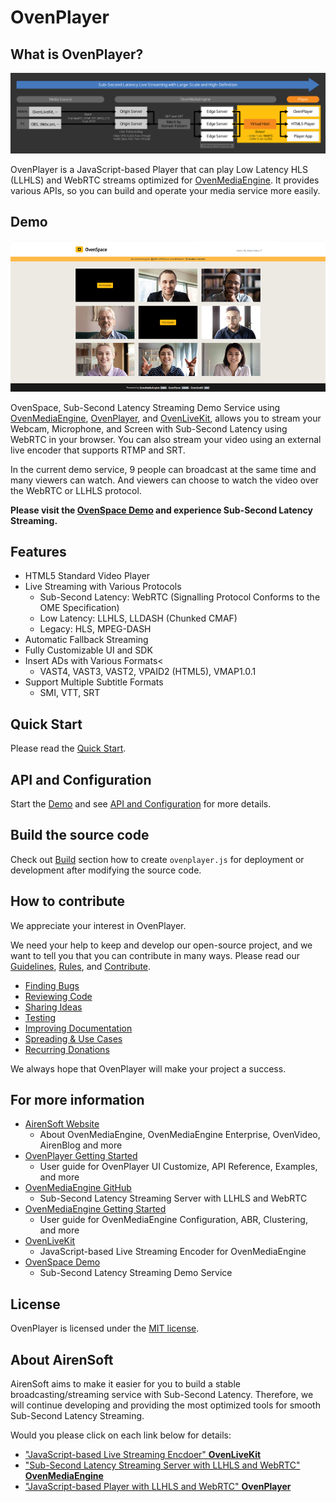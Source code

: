 # OvenPlayer

## What is OvenPlayer?
<img src="demo/assets/images/OP_LLHLS_220610.svg" style="max-width: 100%; height: auto;">

OvenPlayer is a JavaScript-based Player that can play Low Latency HLS (LLHLS) and WebRTC streams optimized for [OvenMediaEngine](https://github.com/AirenSoft/OvenMediaEngine). It provides various APIs, so you can build and operate your media service more easily.

## Demo
<img src="demo/assets/images/05_OvenSpace_230214.png" style="max-width: 100%; height: auto;">

OvenSpace, Sub-Second Latency Streaming Demo Service using [OvenMediaEngine](https://github.com/AirenSoft/OvenMediaEngine), [OvenPlayer](https://github.com/AirenSoft/OvenPlayer), and [OvenLiveKit](https://github.com/AirenSoft/OvenLiveKit-Web), allows you to stream your Webcam, Microphone, and Screen with Sub-Second Latency using WebRTC in your browser. You can also stream your video using an external live encoder that supports RTMP and SRT. 

In the current demo service, 9 people can broadcast at the same time and many viewers can watch. And viewers can choose to watch the video over the WebRTC or LLHLS protocol.

**Please visit the [OvenSpace Demo](https://space.ovenplayer.com/) and experience Sub-Second Latency Streaming.**

## Features
* HTML5 Standard Video Player
* Live Streaming with Various Protocols
    * Sub-Second Latency: WebRTC (Signalling Protocol Conforms to the OME Specification)
    * Low Latency: LLHLS, LLDASH (Chunked CMAF)
    * Legacy: HLS, MPEG-DASH
* Automatic Fallback Streaming
* Fully Customizable UI and SDK
* Insert ADs with Various Formats<
    * VAST4, VAST3, VAST2, VPAID2 (HTML5), VMAP1.0.1
* Support Multiple Subtitle Formats
    * SMI, VTT, SRT

## Quick Start
Please read the [Quick Start](https://airensoft.gitbook.io/ovenplayer/#quick-start).

## API and Configuration
Start the [Demo](https://demo.ovenplayer.com) and see [API and Configuration](https://airensoft.gitbook.io/ovenplayer/initialization) for more details.

## Build the source code
Check out [Build](https://airensoft.gitbook.io/ovenplayer/builds) section how to create `ovenplayer.js` for deployment or development after modifying the source code.

## How to contribute
We appreciate your interest in OvenPlayer.

We need your help to keep and develop our open-source project, and we want to tell you that you can contribute in many ways. Please read our [Guidelines](CONTRIBUTING.md), [Rules](CODE_OF_CONDUCT.md), and [Contribute](https://www.ovenmediaengine.com/contribute).

- [Finding Bugs](https://github.com/AirenSoft/OvenPlayer/blob/master/CONTRIBUTING.md#finding-bugs)
- [Reviewing Code](https://github.com/AirenSoft/OvenPlayer/blob/master/CONTRIBUTING.md#reviewing-code)
- [Sharing Ideas](https://github.com/AirenSoft/OvenPlayer/blob/master/CONTRIBUTING.md#sharing-ideas)
- [Testing](https://github.com/AirenSoft/OvenPlayer/blob/master/CONTRIBUTING.md#testing)
- [Improving Documentation](https://github.com/AirenSoft/OvenPlayer/blob/master/CONTRIBUTING.md#improving-documentation)
- [Spreading & Use Cases](https://github.com/AirenSoft/OvenPlayer/blob/master/CONTRIBUTING.md#spreading--use-cases)
- [Recurring Donations](https://github.com/AirenSoft/OvenPlayer/blob/master/CONTRIBUTING.md#recurring-donations)

We always hope that OvenPlayer will make your project a success.

## For more information
* [AirenSoft Website](https://airensoft.com) 
  * About OvenMediaEngine, OvenMediaEngine Enterprise, OvenVideo, AirenBlog and more
* [OvenPlayer Getting Started](https://airensoft.gitbook.io/ovenplayer)
  * User guide for OvenPlayer UI Customize, API Reference, Examples, and more
* [OvenMediaEngine GitHub](https://github.com/AirenSoft/OvenMediaEngine)
  * Sub-Second Latency Streaming Server with LLHLS and WebRTC
* [OvenMediaEngine Getting Started](https://airensoft.gitbook.io/ovenmediaengine/)
  * User guide for OvenMediaEngine Configuration, ABR, Clustering, and more
* [OvenLiveKit](https://github.com/AirenSoft/OvenLiveKit-Web)
  * JavaScript-based Live Streaming Encoder for OvenMediaEngine
* [OvenSpace Demo](https://space.ovenplayer.com/)
  * Sub-Second Latency Streaming Demo Service

## License
OvenPlayer is licensed under the [MIT license](LICENSE).

## About AirenSoft
AirenSoft aims to make it easier for you to build a stable broadcasting/streaming service with Sub-Second Latency.
Therefore, we will continue developing and providing the most optimized tools for smooth Sub-Second Latency Streaming.

Would you please click on each link below for details:
* ["JavaScript-based Live Streaming Encdoer" **OvenLiveKit**](https://github.com/AirenSoft/OvenLiveKit-Web)
* ["Sub-Second Latency Streaming Server with LLHLS and WebRTC" **OvenMediaEngine**](https://github.com/AirenSoft/OvenMediaEngine)
* ["JavaScript-based Player with LLHLS and WebRTC" **OvenPlayer**](https://github.com/AirenSoft/OvenPlayer)
